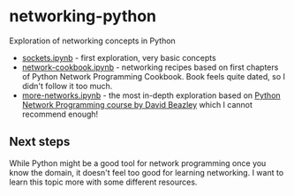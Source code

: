 # networking-python
Exploration of networking concepts in Python


* [sockets.ipynb](./sockets.ipynb) - first exploration, very basic concepts
* [network-cookbook.ipynb](./network-cookbook.ipynb) - networking recipes based on first chapters of Python Network Programming Cookbook. Book feels quite dated, so I didn't follow it too much.
* [more-networks.ipynb](./more-networks.ipynb) - the most in-depth exploration based on [Python Network Programming course by David Beazley](http://www.dabeaz.com/python/PythonNetBinder.pdf) which I cannot recommend enough!

## Next steps
While Python might be a good tool for network programming once you know the domain, it doesn't feel too good for learning networking. I want to learn this topic more with some different resources.

